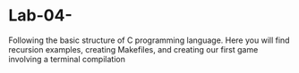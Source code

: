 # Lab-04-
Following the basic structure of C programming language. 
Here you will find recursion examples, creating Makefiles, and creating our first game involving a terminal compilation
